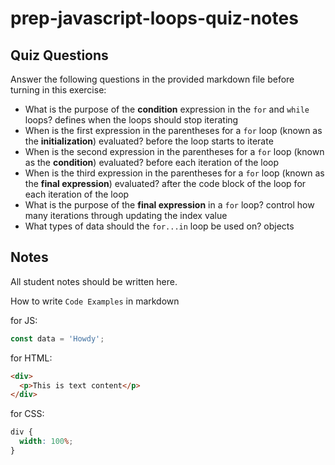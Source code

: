 # prep-javascript-loops-quiz-notes

## Quiz Questions

Answer the following questions in the provided markdown file before turning in this exercise:

- What is the purpose of the **condition** expression in the `for` and `while` loops?
  defines when the loops should stop iterating
- When is the first expression in the parentheses for a `for` loop (known as the **initialization**) evaluated?
  before the loop starts to iterate
- When is the second expression in the parentheses for a `for` loop (known as the **condition**) evaluated?
  before each iteration of the loop
- When is the third expression in the parentheses for a `for` loop (known as the **final expression**) evaluated?
  after the code block of the loop for each iteration of the loop
- What is the purpose of the **final expression** in a `for` loop?
  control how many iterations through updating the index value
- What types of data should the `for...in` loop be used on?
  objects

## Notes

All student notes should be written here.

How to write `Code Examples` in markdown

for JS:

```javascript
const data = 'Howdy';
```

for HTML:

```html
<div>
  <p>This is text content</p>
</div>
```

for CSS:

```css
div {
  width: 100%;
}
```
